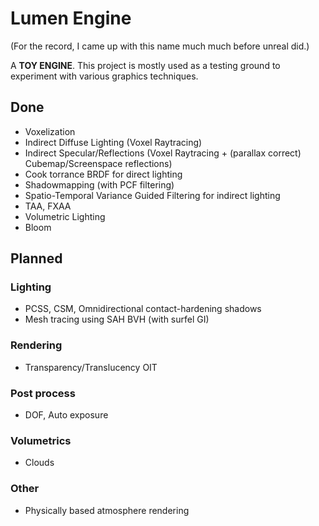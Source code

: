 # Lumen Engine

(For the record, I came up with this name much much before unreal did.) 


A **TOY ENGINE**. This project is mostly used as a testing ground to experiment with various graphics techniques. 

## Done

- Voxelization
- Indirect Diffuse Lighting (Voxel Raytracing) 
- Indirect Specular/Reflections (Voxel Raytracing + (parallax correct) Cubemap/Screenspace reflections)
- Cook torrance BRDF for direct lighting
- Shadowmapping (with PCF filtering)
- Spatio-Temporal Variance Guided Filtering for indirect lighting
- TAA, FXAA 
- Volumetric Lighting
- Bloom

## Planned 

### Lighting 

- PCSS, CSM, Omnidirectional contact-hardening shadows
- Mesh tracing using SAH BVH (with surfel GI)

### Rendering
- Transparency/Translucency OIT

### Post process
- DOF, Auto exposure

### Volumetrics 
- Clouds

### Other 
- Physically based atmosphere rendering
